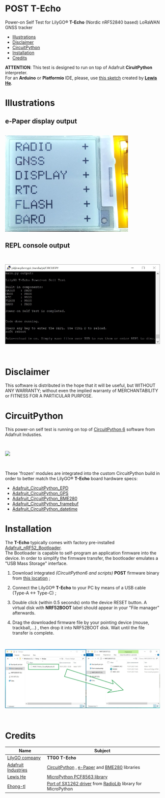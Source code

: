 # POST T-Echo

Power-on Self Test for LilyGO&#174; **T-Echo** (Nordic nRF52840 based) LoRaWAN GNSS tracker

* [Illustrations](https://github.com/lyusupov/POST_TEcho/blob/main/README.md#illustrations)
* [Disclaimer](https://github.com/lyusupov/POST_TEcho/blob/main/README.md#disclaimer)
* [CircuitPython](https://github.com/lyusupov/POST_TEcho/blob/main/README.md#circuitpython)
* [Installation](https://github.com/lyusupov/POST_TEcho/blob/main/README.md#installation)
* [Credits](https://github.com/lyusupov/POST_TEcho/blob/main/README.md#credits)

**ATTENTION**: This test is designed to run on top of Adafruit **CiruitPython** interpreter.<br>
For an **Arduino** or **Platformio** IDE, please, use [this sketch](https://github.com/lewisxhe/nRF52840_UnitTest) created by [**Lewis He**](https://github.com/lewisxhe).

# Illustrations

## e-Paper display output

<br>

<img src="https://github.com/lyusupov/POST_TEcho/blob/main/docs/images/POST_T-Echo_1.jpg" height="313" width="400">

<br>

## REPL console output

<br>

![](https://github.com/lyusupov/POST_TEcho/blob/main/docs/images/POST_T-Echo_4.jpg)

<br>

# Disclaimer

This software is distributed in the hope that it will be useful, but WITHOUT ANY WARRANTY; without even the implied warranty of MERCHANTABILITY or FITNESS FOR A PARTICULAR PURPOSE.

# CircuitPython

This power-on self test is running on top of [CircuitPython 6](https://github.com/adafruit/circuitpython) software from Adafruit Industies.

<br>

![](https://s3.amazonaws.com/adafruit-circuit-python/CircuitPython_Repo_header_logo.png)

<br>

These 'frozen' modules are integrated into the custom CircuitPython build in order to better match the LilyGO&#174; **T-Echo** board hardware specs:

* [Adafruit_CircuitPython_EPD](https://github.com/adafruit/Adafruit_CircuitPython_EPD)
* [Adafruit_CircuitPython_GPS](https://github.com/adafruit/Adafruit_CircuitPython_GPS)
* [Adafruit_CircuitPython_BME280](https://github.com/adafruit/Adafruit_CircuitPython_BME280)
* [Adafruit_CircuitPython_framebuf](https://github.com/adafruit/Adafruit_CircuitPython_framebuf)
* [Adafruit_CircuitPython_datetime](https://github.com/adafruit/Adafruit_CircuitPython_datetime)

# Installation

The **T-Echo** typically comes with factory pre-installed [Adafruit_nRF52_Bootloader](https://github.com/adafruit/Adafruit_nRF52_Bootloader).<br>
The Bootloader is capable to self-program an application firmware into the device. In order to simplify the firmware transfer, the bootloader emulates a "USB Mass Storage" interface.

1. Download integrated _(CircuitPython6 and scripts)_ **POST** firmware binary from [this location](https://github.com/lyusupov/POST_TEcho/tree/main/bin) ;

2. Connect the LilyGO&#174; **T-Echo** to your PC by means of a USB cable (Type-A <-> Type-C) ;

3. Double click (within 0.5 seconds) onto the device RESET button. A virtual disk with **NRF52BOOT** label should appear in your "File manager" afterwards.

4. Drag the downloaded firmware file by your pointing device (mouse, trackball,...) , then drop it into NRF52BOOT disk. Wait until the file transfer is complete.

<br>

![](https://github.com/lyusupov/POST_TEcho/blob/main/docs/images/POST_T-Echo_3.jpg)

<br>

# Credits

Name|Subject
---|---
[LilyGO company](http://www.lilygo.cn/)|**TTGO T-Echo**
[Adafruit Industries](http://adafruit.com/)|[CircuitPython](https://github.com/adafruit/circuitpython) , [e-Paper](https://github.com/adafruit/Adafruit_CircuitPython_EPD) and [BME280](https://github.com/adafruit/Adafruit_CircuitPython_BME280) libraries 
[Lewis He](https://github.com/lewisxhe)|[MicroPython PCF8563 library](https://github.com/lewisxhe/PCF8563_PythonLibrary)
[Ehong-tl](https://github.com/ehong-tl)|[Port of SX1262 driver](https://github.com/ehong-tl/micropySX126X) from [RadioLib](https://github.com/jgromes/RadioLib) library for MicroPython
